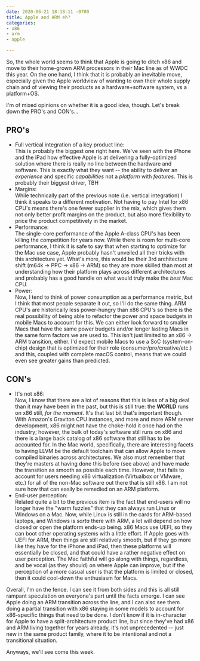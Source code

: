 ```yaml
---
date: 2020-06-21 18:18:11 -0700
title: Apple and ARM eh?
categories:
- x86
- arm
- apple

---
```

So, the whole world seems to think that Apple is going to ditch x86 and move to their home-grown ARM processors in their Mac line as of WWDC this year.  On the one hand, I think that it is probably an inevitable move, especially given the Apple worldview of wanting to own their whole supply chain and of viewing their products as a hardware+software system, vs a platform+OS.  

I'm of mixed opinions on whether it is a good idea, though.  Let's break down the PRO's and CON's...

## PRO's

* Full vertical integration of a key product line:  
  This is probably the biggest one right here.  We've seen with the iPhone and the iPad how effective Apple is at delivering a fully-optimized solution where there is really no line between the hardware and software.  This is exactly what they want -- the ability to deliver an _experience_ and specific _capabilities_ not a _platform_ with _features_. This is probably their biggest driver, TBH
* Margins:  
  While technically part of the previous note (i.e. vertical integration) I think it speaks to a different motivation.  Not having to pay Intel for x86 CPU's means there's one fewer supplier in the mix, which gives them not only better profit margins on the product, but also more flexibility to price the product competitively in the market.
* Performance:  
  The single-core performance of the Apple A-class CPU's has been killing the competition for years now.  While there is room for multi-core performance, I think it is safe to say that when starting to optimize for the Mac use case, Apple probably hasn't unveiled all their tricks with this architecture yet.  What's more, this would be their 3rd architecture shift (m64k -> PPC -> x86 -> ARM) so they are more skilled than most at understanding how their platform plays across different architectures and probably has a good handle on what would truly make the _best_ Mac CPU.
* Power:  
  Now, I tend to think of power consumption as a performance metric, but I think that most people separate it out, so I'll do the same thing.  ARM CPU's are historically less power-hungry than x86 CPU's so there is the real possibility of being able to refactor the power and space budgets in mobile Macs to account for this.  We can either look forward to smaller Macs that have the same power budgets and/or longer lasting Macs in the same form factors we are used to.  This isn't just limited to an x86 -> ARM transition, either.  I'd expect mobile Macs to use a SoC (system-on-chip) design that is optimized for their role (consumer/pro/creative/etc.) and this, coupled with complete macOS control, means that we could even see greater gains than predicted.

## CON's

* It's not x86:  
  Now, I know that there are a lot of reasons that this is less of a big deal than it may have been in the past, but this is still true: the **WORLD** runs on x86 still, _for the moment_.  It's that last bit that's important though.  With Amazon's Graviton CPU instances, and more and more ARM server development, x86 might not have the choke-hold it once had on the industry; however, the bulk of today's software still runs on x86 and there is a large back catalog of x86 software that still has to be accounted for.  In the Mac world, specifically, there are interesting facets to having LLVM be the default toolchain that can allow Apple to move compiled binaries across architectures. We also must remember that they're masters at having done this before (see above) and have made the transition as smooth as possible each time.  However, that fails to account for users needing x86 virtualization (Virtualbox or VMware, etc.) for all of the non-Mac software out there that is still x86.  I am not sure how that can easily be remedied on an ARM platform.
* End-user perception:  
  Related quite a bit to the previous item is the fact that end-users will no longer have the "warm fuzzies" that they can always run Linux or Windows on a Mac.  Now, while Linux is still in the cards for ARM-based laptops, and Windows is _sorta_ there with ARM, a lot will depend on how closed or open the platform ends-up being.  x86 Macs use UEFI, so they can boot other operating systems with a little effort.  If Apple goes with UEFI for ARM, then things are still relatively smooth, but if they go more like they have for the iPhone and iPad, then these platforms will essentially be closed, and that could have a rather negative effect on user perception.  The Mac faithful will go along with things, regardless, and be vocal (as they should) on where Apple can improve, but if the perception of a more casual user is that the platform is limited or closed, then it could cool-down the enthusiasm for Macs.

Overall, I'm on the fence.  I can see it from both sides and this is all still rampant speculation on everyone's part until the facts emerge.  I can see Apple doing an ARM transition across the line, and I can also see them doing a partial transition with x86 staying in some models to account for x86-specific things that need to be done.  I don't know if it is in-character for Apple to have a split-architecture product line, but since they've had x86 and ARM living together for years already, it's not unprecedented -- just new in the same product family, where it to be intentional and not a transitional situation.

Anyways, we'll see come this week.
